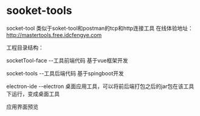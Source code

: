 # sooket-tools
socket-tool
类似于soket-tool和postman的tcp和http连接工具
在线体验地址：
http://mastertools.free.idcfengye.com

工程目录结构：

socketTool-face --工具前端代码 基于vue框架开发

socket-tools --工具后端代码 基于spingboot开发

electron-ide  --electron 桌面应用工具，可以将前后端打包之后的jar包在该工具下运行，变成桌面工具

应用界面预览

